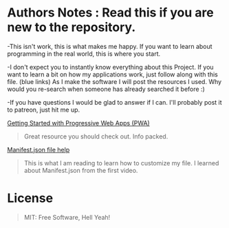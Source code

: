   # Authors Notes : Read this if you are new to the repository.

-This isn't work, this is what makes me happy. If you want to learn about programming in the real world, this is where you start.

-I don't expect you to instantly know everything about this Project. If you want to learn a bit on how my applications work, just follow along with this file. (blue links) As I make the software I will post the resources I used. Why would you re-search when someone has already searched it before :) 

-If you have questions I would be glad to answer if I can. I'll probably post it to patreon, just hit me up.

[Getting Started with Progressive Web Apps (PWA)]
> Great resource you should check out. Info packed.

[Manifest.json file help]
> This is what I am reading to learn how to customize my file. I learned about Manifest.json from the first video.

 # License
> MIT: Free Software, Hell Yeah!

[Getting Started with Progressive Web Apps (PWA)]: <https://www.youtube.com/watch?v=WbbAPfDVqfYt>
[Manifest.json file help]: <https://www.youtube.com/watch?v=WbbAPfDVqfYt>
